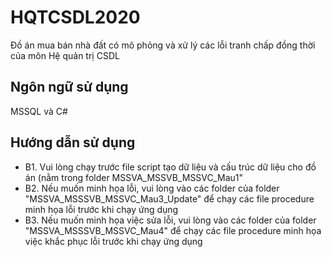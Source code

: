 # HQTCSDL2020
Đồ án mua bán nhà đất có mô phỏng và xử lý các lỗi tranh chấp đồng thời của môn Hệ quản trị CSDL


## Ngôn ngữ sử dụng
MSSQL và C#

## Hướng dẫn sử dụng 
- B1. Vui lòng chạy trước file script tạo dữ liệu và cấu trúc dữ liệu cho đồ án (nằm trong folder MSSVA_MSSVB_MSSVC_Mau1"
- B2. Nếu muốn minh họa lỗi, vui lòng vào các folder của folder "MSSVA_MSSSVB_MSSVC_Mau3_Update" để chạy các file procedure minh họa lỗi trước khi chạy ứng dụng
- B3. Nếu muốn minh họa việc sửa lỗi, vui lòng vào các folder của folder "MSSVA_MSSSVB_MSSVC_Mau4" để chạy các file procedure minh họa việc khắc phục lỗi trước khi chạy ứng dụng
